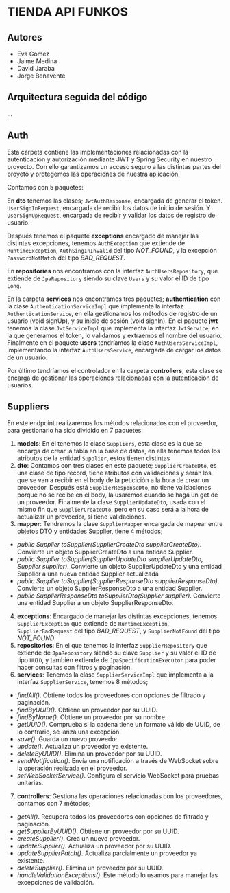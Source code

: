 # TIENDA API FUNKOS

## Autores

* Eva Gómez
* Jaime Medina
* David Jaraba
* Jorge Benavente

## Arquitectura seguida del código

...

## Auth

Esta carpeta contiene las implementaciones relacionadas con la autenticación y autorización mediante JWT y Spring Security en nuestro proyecto. Con ello  garantizamos un acceso seguro a las distintas partes del proyeto y protegemos las operaciones de nuestra aplicación.

Contamos con 5 paquetes:

En **dto** tenemos las clases; `JwtAuthResponse`, encargada de generar el token. `UserSignInRequest`, encargada de recibir los datos de inicio de sesión. Y `UserSignUpRequest`, encargada de recibir y validar los datos de registro de usuario.

Después tenemos el paquete **exceptions** encargado de manejar las distintas excepciones, tenemos `AuthException` que extiende de `RuntimeException`, `AuthSingInInvalid` del tipo *NOT_FOUND*, y la excepción `PasswordNotMatch` del tipo *BAD_REQUEST*.

En **repositories** nos encontramos con la interfaz `AuthUsersRepository`, que extiende de `JpaRepository` siendo su clave `Users` y su valor el ID de tipo `Long`.

En la carpeta **services** nos encontramos tres paquetes; **authentication** con la clase `AuthenticationServiceImpl` que implementa la interfaz `AuthenticationService`, en ella gestionamos los métodos de registro de un usuario (void signUp), y su inicio de sesión (void signIn). En el paquete **jwt** tenemos la clase `JwtServiceImpl` que implementa la interfaz `JwtService`, en la que generamos el token, lo validamos y extraemos el nombre del usuario. Finalmente en el paquete **users** tendríamos la clase `AuthUsersServiceImpl`, implementando la interfaz `AuthUsersService`, encargada de cargar los datos de un usuario.

Por último tendríamos el controlador en la carpeta **controllers**, esta clase se encarga de gestionar las operaciones relacionadas con la autenticación de usuarios.

## Suppliers

En este endpoint realizaremos los métodos relacionados con el proveedor, para gestionarlo ha sido dividido en 7 paquetes:

1. **models**: En él tenemos la clase `Suppliers`, esta clase es la que se encarga de crear la tabla en la base de datos, en ella tenemos todos los atributos de la entidad `Supplier`, estos tienen distintas
2. **dto**: Contamos con tres clases en este paquete; `SupplierCreateDto`, es una clase de tipo record, tiene atributos con validaciones y serán los que se van a recibir en el body de la peticición a la hora de crear un proveedor. Después está `SupplierResponseDto`, no tiene validaciones porque no se recibe en el body, la usaremos cuando se haga un get de un proveedor. Finalmente la clase `SupplierUpdateDto`, usada con el mismo fin que `SupplierCreateDto`, pero en su caso será a la hora de actualizar un proveedor, sí tiene validaciones.
3. **mapper**: Tendremos la clase `SupplierMapper` encargada de mapear entre objetos DTO y entidades Supplier, tiene 4 métodos;

* *public Supplier toSupplier(SupplierCreateDto supplierCreateDto)*. Convierte un objeto SupplierCreateDto a una entidad Supplier.
* *public Supplier toSupplier(SupplierUpdateDto supplierUpdateDto, Supplier supplier)*. Convierte un objeto SupplierUpdateDto y una entidad Supplier a una nueva entidad Supplier actualizada
* *public Supplier toSupplier(SupplierResponseDto supplierResponseDto)*. Convierte un objeto SupplierResponseDto a una entidad Supplier.
* *public SupplierResponseDto toSupplierDto(Supplier supplier)*. Convierte una entidad Supplier a un objeto SupplierResponseDto.

4. **exceptions**: Encargado de manejar las distintas excepciones, tenemos `SupplierException` que extiende de `RuntimeException`, `SupplierBadRequest` del tipo *BAD_REQUEST*, y `SupplierNotFound` del tipo *NOT_FOUND*.
5. **repositories**: En el que tenemos la interfaz `SupplierRepository` que extiende de `JpaRepository` siendo su clave `Supplier` y su valor el ID de tipo `UUID`, y también extiende de `JpaSpecificationExecutor` para poder hacer consultas con filtros y paginación.
6. **services**: Tenemos la clase `SupplierServiceImpl` que implementa a la interfaz `SupplierService`, tenemos 8 métodos;

* *findAll()*. Obtiene todos los proveedores con opciones de filtrado y paginación.
* *findByUUID()*. Obtiene un proveedor por su UUID.
* *findByName()*. Obtiene un proveedor por su nombre.
* *getUUID()*. Comprueba si la cadena tiene un formato válido de UUID, de lo contrario, se lanza una excepción.
* *save()*. Guarda un nuevo proveedor.
* *update()*. Actualiza un proveedor ya existente.
* *deleteByUUID()*. Elimina un proveedor por su UUID.
* *sendNotification()*. Envía una notificación a través de WebSocket sobre la operación realizada en el proveedor.
* *setWebSocketService()*. Configura el servicio WebSocket para pruebas unitarias.

7. **controllers**: Gestiona las operaciones relacionadas con los proveedores, contamos con 7 métodos;

* *getAll()*. Recupera todos los proveedores con opciones de filtrado y paginación.
* *getSupplierByUUID()*. Obtiene un proveedor por su UUID.
* *createSupplier()*. Crea un nuevo proveedor.
* *updateSupplier()*. Actualiza un proveedor por su UUID.
* *updateSupplierPatch()*. Actualiza parcialmente un proveedor ya existente.
* *deleteSupplier()*. Elimina un proveedor por su UUID.
* *handleValidationExceptions()*. Este método lo usamos para manejar las excepciones de validación.
